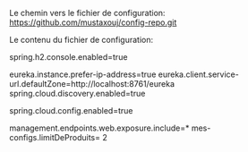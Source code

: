 Le chemin vers le fichier de configuration: https://github.com/mustaxouj/config-repo.git

Le contenu du fichier de configuration:

spring.h2.console.enabled=true

eureka.instance.prefer-ip-address=true
eureka.client.service-url.defaultZone=http://localhost:8761/eureka
spring.cloud.discovery.enabled=true

spring.cloud.config.enabled=true

management.endpoints.web.exposure.include=*
mes-configs.limitDeProduits= 2
